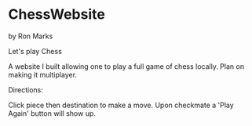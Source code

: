 # ChessWebsite

by Ron Marks

Let's play Chess

A website I built allowing one to play a full game of chess locally. Plan on making it multiplayer.

Directions:

Click piece then destination to make a move. Upon checkmate a 'Play Again' button will show up.
